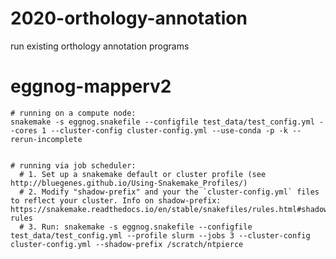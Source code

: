 # 2020-orthology-annotation
run existing orthology annotation programs

# eggnog-mapperv2

    # running on a compute node:
    snakemake -s eggnog.snakefile --configfile test_data/test_config.yml --cores 1 --cluster-config cluster-config.yml --use-conda -p -k --rerun-incomplete


    # running via job scheduler:
      # 1. Set up a snakemake default or cluster profile (see http://bluegenes.github.io/Using-Snakemake_Profiles/)
      # 2. Modify "shadow-prefix" and your the `cluster-config.yml` files to reflect your cluster. Info on shadow-prefix: https://snakemake.readthedocs.io/en/stable/snakefiles/rules.html#shadow-rules
      # 3. Run: snakemake -s eggnog.snakefile --configfile test_data/test_config.yml --profile slurm --jobs 3 --cluster-config cluster-config.yml --shadow-prefix /scratch/ntpierce
